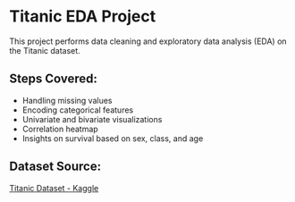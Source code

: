 # Titanic EDA Project

This project performs data cleaning and exploratory data analysis (EDA) on the Titanic dataset.

## Steps Covered:
- Handling missing values
- Encoding categorical features
- Univariate and bivariate visualizations
- Correlation heatmap
- Insights on survival based on sex, class, and age

## Dataset Source:
[Titanic Dataset - Kaggle](https://www.kaggle.com/c/titanic/data)
